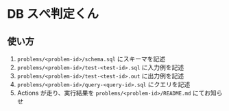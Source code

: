 # DB スぺ判定くん

## 使い方

1. `problems/<problem-id>/schema.sql` にスキーマを記述
2. `problems/<problem-id>/test-<test-id>.sql` に入力例を記述
3. `problems/<problem-id>/test-<test-id>.out` に出力例を記述
4. `problems/<problem-id>/query-<query-id>.sql` にクエリを記述
5. Actions が走り、実行結果を `problems/<problem-id>/README.md` にてお知らせ
